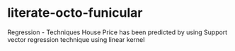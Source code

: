 # literate-octo-funicular
Regression - Techniques
House Price has been predicted by using Support vector regression technique using linear kernel 
